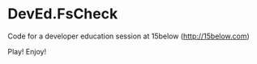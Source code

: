 DevEd.FsCheck
=============

Code for a developer education session at 15below (http://15below.com)

Play! Enjoy!
